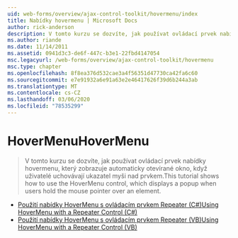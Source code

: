 ```yaml
---
uid: web-forms/overview/ajax-control-toolkit/hovermenu/index
title: Nabídky hovermenu | Microsoft Docs
author: rick-anderson
description: V tomto kurzu se dozvíte, jak používat ovládací prvek nabídky hovermenu, který zobrazuje automaticky otevírané okno, když uživatelé uchovávají ukazatel myši nad prvkem.
ms.author: riande
ms.date: 11/14/2011
ms.assetid: 0941d3c3-de6f-447c-b3e1-22fbd4147054
msc.legacyurl: /web-forms/overview/ajax-control-toolkit/hovermenu
msc.type: chapter
ms.openlocfilehash: 8f8ea376d532cae3a4f56351d47730ca42fa6c60
ms.sourcegitcommit: e7e91932a6e91a63e2e46417626f39d6b244a3ab
ms.translationtype: MT
ms.contentlocale: cs-CZ
ms.lasthandoff: 03/06/2020
ms.locfileid: "78535299"
---
```

# <a name="hovermenu"></a><span data-ttu-id="7f99b-103">HoverMenu</span><span class="sxs-lookup"><span data-stu-id="7f99b-103">HoverMenu</span></span>

> <span data-ttu-id="7f99b-104">V tomto kurzu se dozvíte, jak používat ovládací prvek nabídky hovermenu, který zobrazuje automaticky otevírané okno, když uživatelé uchovávají ukazatel myši nad prvkem.</span><span class="sxs-lookup"><span data-stu-id="7f99b-104">This tutorial shows how to use the HoverMenu control, which displays a popup when users hold the mouse pointer over an element.</span></span>

- [<span data-ttu-id="7f99b-105">Použití nabídky HoverMenu s ovládacím prvkem Repeater (C#)</span><span class="sxs-lookup"><span data-stu-id="7f99b-105">Using HoverMenu with a Repeater Control (C#)</span></span>](using-hovermenu-with-a-repeater-control-cs.md)
- [<span data-ttu-id="7f99b-106">Použití nabídky HoverMenu s ovládacím prvkem Repeater (VB)</span><span class="sxs-lookup"><span data-stu-id="7f99b-106">Using HoverMenu with a Repeater Control (VB)</span></span>](using-hovermenu-with-a-repeater-control-vb.md)
